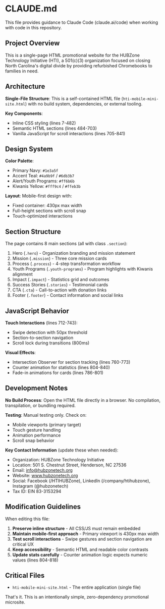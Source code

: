 # CLAUDE.md

This file provides guidance to Claude Code (claude.ai/code) when working with code in this repository.

## Project Overview

This is a single-page HTML promotional website for the HUBZone Technology Initiative (HTI), a 501(c)(3) organization focused on closing North Carolina's digital divide by providing refurbished Chromebooks to families in need.

## Architecture

**Single-File Structure**: This is a self-contained HTML file (`hti-mobile-mini-site.html`) with no build system, dependencies, or external tooling.

**Key Components**:
- Inline CSS styling (lines 7-482)
- Semantic HTML sections (lines 484-703)
- Vanilla JavaScript for scroll interactions (lines 705-841)

## Design System

**Color Palette**:
- Primary Navy: `#1e3a5f`
- Accent Teal: `#4a9b9f` / `#6db3b7`
- Alert/Youth Programs: `#ff6b6b`
- Kiwanis Yellow: `#fff9c4` / `#ffeb3b`

**Layout**: Mobile-first design with:
- Fixed container: 430px max width
- Full-height sections with scroll snap
- Touch-optimized interactions

## Section Structure

The page contains 8 main sections (all with class `.section`):
1. Hero (`.hero`) - Organization branding and mission statement
2. Mission (`.mission`) - Three core mission cards
3. Process (`.process`) - 4-step transformation workflow
4. Youth Programs (`.youth-programs`) - Program highlights with Kiwanis alignment
5. Impact (`.impact`) - Statistics grid and outcomes
6. Success Stories (`.stories`) - Testimonial cards
7. CTA (`.cta`) - Call-to-action with donation links
8. Footer (`.footer`) - Contact information and social links

## JavaScript Behavior

**Touch Interactions** (lines 712-743):
- Swipe detection with 50px threshold
- Section-to-section navigation
- Scroll lock during transitions (800ms)

**Visual Effects**:
- Intersection Observer for section tracking (lines 760-773)
- Counter animation for statistics (lines 804-840)
- Fade-in animations for cards (lines 786-801)

## Development Notes

**No Build Process**: Open the HTML file directly in a browser. No compilation, transpilation, or bundling required.

**Testing**: Manual testing only. Check on:
- Mobile viewports (primary target)
- Touch gesture handling
- Animation performance
- Scroll snap behavior

**Key Contact Information** (update these when needed):
- Organization: HUBZone Technology Initiative
- Location: 501 S. Chestnut Street, Henderson, NC 27536
- Email: info@hubzonetech.org
- Website: www.hubzonetech.org
- Social: Facebook (/HTIHUBZone), LinkedIn (/company/htihubzone), Instagram (@hubzonetech)
- Tax ID: EIN 83-3153294

## Modification Guidelines

When editing this file:

1. **Preserve inline structure** - All CSS/JS must remain embedded
2. **Maintain mobile-first approach** - Primary viewport is 430px max width
3. **Test scroll interactions** - Swipe gestures and section navigation are critical UX
4. **Keep accessibility** - Semantic HTML and readable color contrasts
5. **Update stats carefully** - Counter animation logic expects numeric values (lines 804-818)

## Critical Files

- `hti-mobile-mini-site.html` - The entire application (single file)

That's it. This is an intentionally simple, zero-dependency promotional microsite.
